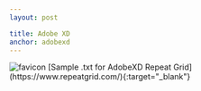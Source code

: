 ```yaml
---
layout: post

title: Adobe XD
anchor: adobexd
---
```


<img src="https://www.repeatgrid.com/assets/img/ico/ico_72x72.png" alt="favicon"/>
[Sample .txt for AdobeXD Repeat Grid](https://www.repeatgrid.com/){:target="_blank"}    
